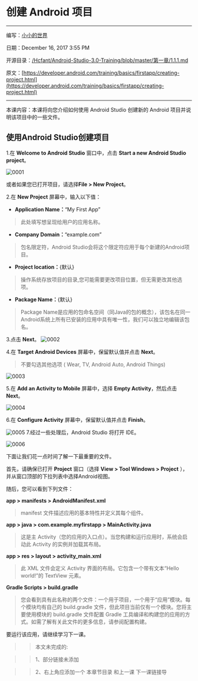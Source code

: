 # 创建 Android 项目
_ _ _
编写：[小小的世界](https://github.com/Hcfant)<br/>

日期：December 16, 2017 3:55 PM<br/>

开源目录：[/Hcfant/Android-Studio-3.0-Training/blob/master/第一章/1.1.1.md](https://github.com/Hcfant/Android-Studio-3.0-Training/blob/master/%E7%AC%AC%E4%B8%80%E7%AB%A0/1.1.1.md)<br/>

原文：[https://developer.android.com/training/basics/firstapp/creating-project.html](https://developer.android.com/training/basics/firstapp/creating-project.html)<br/>
_ _ _
本课内容：本课将向您介绍如何使用 Android Studio 创建新的 Android 项目并说明该项目中的一些文件。
## 使用Android Studio创建项目
1.在 **Welcome to Android Studio** 窗口中，点击 **Start a new Android Studio project**。

![0001](./img/0001.png)

或者如果您已打开项目，请选择**File > New Project**。

2.在 **New Project** 屏幕中，输入以下值：

-    **Application Name：**“My First App”<br/>
>此处填写想呈现给用户的应用名称。

-    **Company Domain：**“example.com”<br/>
>包名限定符，Android Studio会将这个限定符应用于每个新建的Android项目。

-    **Project location：**{默认}
>操作系统存放项目的目录,您可能需要更改项目位置，但无需更改其他选项。

-    **Package Name：**{默认}
>Package Name是应用的包命名空间（同Java的包的概念），该包名在同一Android系统上所有已安装的应用中具有唯一性，我们可以独立地编辑该包名。

3.点击 **Next**。
![0002](./img/0002.png)

4.在 **Target Android Devices** 屏幕中，保留默认值并点击 **Next**。
> 不要勾选其他选项 ( Wear, TV, Android Auto, Android Things) 

![0003](./img/0003.png)

5.在 **Add an Activity to Mobile** 屏幕中，选择 **Empty Activity**，然后点击 **Next**。

![0004](./img/0004.png)

6.在 **Configure Activity** 屏幕中，保留默认值并点击 **Finish**。

![0005](./img/0005.png)
7.经过一些处理后，Android Studio 将打开 IDE。

![0006](./img/0006.png)

下面让我们花一点时间了解一下最重要的文件。

首先，请确保已打开 **Project** 窗口（选择 **View > Tool Windows > Project** ），并从窗口顶部的下拉列表中选择Android视图。

随后，您可以看到下列文件：

**app > manifests > AndroidManifest.xml**

> manifest 文件描述应用的基本特性并定义其每个组件。

**app > java > com.example.myfirstapp > MainActivity.java**

> 这是主 Activity（您的应用的入口点）。当您构建和运行应用时，系统会启动此 Activity 的实例并加载其布局。

**app > res > layout > activity_main.xml**

> 此 XML 文件会定义 Activity 界面的布局。它包含一个带有文本“Hello world!”的 TextView 元素。

**Gradle Scripts > build.gradle**

> 您会看到具有此名称的两个文件：一个用于项目，一个用于“应用”模块。每个模块均有自己的 build.gradle 文件，但此项目当前仅有一个模块。您将主要使用模块的 build.gradle 文件配置 Gradle 工具编译和构建您的应用的方式。如需了解有关此文件的更多信息，请参阅配置构建。

要运行该应用，请继续学习下一课。

> > 本文未完成的:

> > 1、部分链接未添加

> > 2、右上角应添加一个 本章节目录 和上一课 下一课链接导

